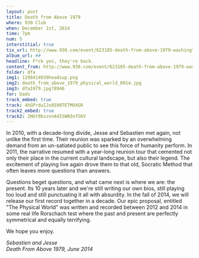 ```yaml
---
layout: post
title: Death from Above 1979
where: 930 Club
when: December 1st, 2014
time: 7pm
num: 5
interstitial: true
tix_url: http://www.930.com/event/623185-death-from-above-1979-washington/
album_url: ##
headline: F*ck yes, they're back.
content_from: http://www.930.com/event/623185-death-from-above-1979-washington/
folder: dfa
img1: 1298414939headsup.png
img2: death_from_above_1979_physical_world_0914.jpg
img3: dfa1979.jpg?8946
for: Dads
track_embed: true
track: 4hGPrduIJx8598TETMUXGR
track2_embed: true
track2: 2NUt9bsznnA4ISWN3nfSKV
---
```


In 2010, with a decade-long divide, Jesse and Sebastien met again, not unlike the first time. Their reunion was sparked by an overwhelming demand from an un-satiated public to see this force of humanity perform. In 2011, the narrative resumed with a year-long reunion tour that cemented not only their place in the current cultural landscape, but also their legend. The excitement of playing live again drove them to that old, Socratic Method that often leaves more questions than answers.

Questions beget questions, and what came next is where we are: the present. Its 10 years later and we're still writing our own bios, still playing too loud and still punctuating it all with absurdity. In the fall of 2014, we will release our first record together in a decade. Our epic proposal, entitled "The Physical World" was written and recorded between 2012 and 2014 in some real life Rorschach test where the past and present are perfectly symmetrical and equally terrifying.

We hope you enjoy.

_Sebastien and Jesse <br/> Death From Above 1979, June 2014_